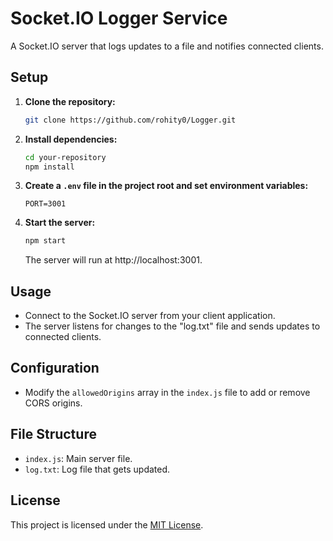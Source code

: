 # Socket.IO Logger Service

A Socket.IO server that logs updates to a file and notifies connected clients.

## Setup

1. **Clone the repository:**

    ```bash
    git clone https://github.com/rohity0/Logger.git
    ```

2. **Install dependencies:**

    ```bash
    cd your-repository
    npm install
    ```

3. **Create a `.env` file in the project root and set environment variables:**

    ```env
    PORT=3001
    ```

4. **Start the server:**

    ```bash
    npm start
    ```

    The server will run at http://localhost:3001.

## Usage

- Connect to the Socket.IO server from your client application.
- The server listens for changes to the "log.txt" file and sends updates to connected clients.

## Configuration

- Modify the `allowedOrigins` array in the `index.js` file to add or remove CORS origins.

## File Structure

- `index.js`: Main server file.
- `log.txt`: Log file that gets updated.


## License

This project is licensed under the [MIT License](LICENSE).
